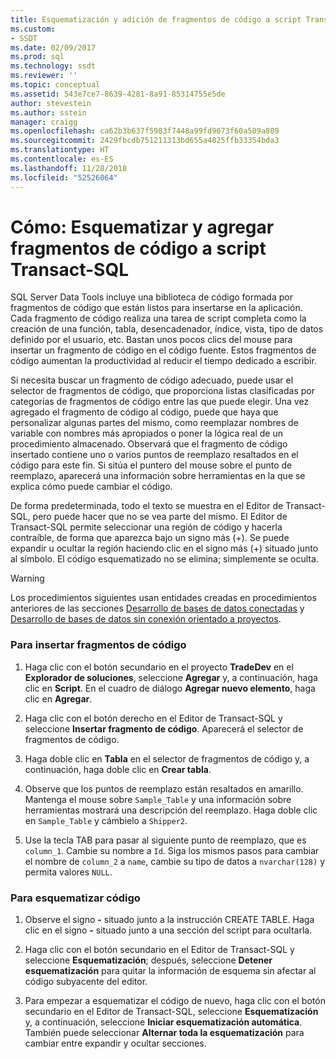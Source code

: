 ```yaml
---
title: Esquematización y adición de fragmentos de código a script Transact-SQL | Microsoft Docs
ms.custom:
- SSDT
ms.date: 02/09/2017
ms.prod: sql
ms.technology: ssdt
ms.reviewer: ''
ms.topic: conceptual
ms.assetid: 543e7ce7-8639-4281-8a91-85314755e5de
author: stevestein
ms.author: sstein
manager: craigg
ms.openlocfilehash: ca62b3b637f5983f7448a99fd9073f60a509a809
ms.sourcegitcommit: 2429fbcdb751211313bd655a4825ffb33354bda3
ms.translationtype: HT
ms.contentlocale: es-ES
ms.lasthandoff: 11/28/2018
ms.locfileid: "52526064"
---
```

# <a name="how-to-outline-and-add-snippets-to-transact-sql-script"></a>Cómo: Esquematizar y agregar fragmentos de código a script Transact-SQL
SQL Server Data Tools incluye una biblioteca de código formada por fragmentos de código que están listos para insertarse en la aplicación. Cada fragmento de código realiza una tarea de script completa como la creación de una función, tabla, desencadenador, índice, vista, tipo de datos definido por el usuario, etc. Bastan unos pocos clics del mouse para insertar un fragmento de código en el código fuente. Estos fragmentos de código aumentan la productividad al reducir el tiempo dedicado a escribir.  
  
Si necesita buscar un fragmento de código adecuado, puede usar el selector de fragmentos de código, que proporciona listas clasificadas por categorías de fragmentos de código entre las que puede elegir. Una vez agregado el fragmento de código al código, puede que haya que personalizar algunas partes del mismo, como reemplazar nombres de variable con nombres más apropiados o poner la lógica real de un procedimiento almacenado. Observará que el fragmento de código insertado contiene uno o varios puntos de reemplazo resaltados en el código para este fin. Si sitúa el puntero del mouse sobre el punto de reemplazo, aparecerá una información sobre herramientas en la que se explica cómo puede cambiar el código.  
  
De forma predeterminada, todo el texto se muestra en el Editor de Transact\-SQL, pero puede hacer que no se vea parte del mismo. El Editor de Transact\-SQL permite seleccionar una región de código y hacerla contraíble, de forma que aparezca bajo un signo más (+). Se puede expandir u ocultar la región haciendo clic en el signo más (+) situado junto al símbolo. El código esquematizado no se elimina; simplemente se oculta.  
  
> [!WARNING]  
> Los procedimientos siguientes usan entidades creadas en procedimientos anteriores de las secciones [Desarrollo de bases de datos conectadas](../ssdt/connected-database-development.md) y [Desarrollo de bases de datos sin conexión orientado a proyectos](../ssdt/project-oriented-offline-database-development.md).  
  
### <a name="to-insert-snippets"></a>Para insertar fragmentos de código  
  
1.  Haga clic con el botón secundario en el proyecto **TradeDev** en el **Explorador de soluciones**, seleccione **Agregar** y, a continuación, haga clic en **Script**. En el cuadro de diálogo **Agregar nuevo elemento**, haga clic en **Agregar**.  
  
2.  Haga clic con el botón derecho en el Editor de Transact\-SQL y seleccione **Insertar fragmento de código**. Aparecerá el selector de fragmentos de código.  
  
3.  Haga doble clic en **Tabla** en el selector de fragmentos de código y, a continuación, haga doble clic en **Crear tabla**.  
  
4.  Observe que los puntos de reemplazo están resaltados en amarillo. Mantenga el mouse sobre `Sample_Table` y una información sobre herramientas mostrará una descripción del reemplazo. Haga doble clic en `Sample_Table` y cámbielo a `Shipper2`.  
  
5.  Use la tecla TAB para pasar al siguiente punto de reemplazo, que es `column_1`. Cambie su nombre a `Id`. Siga los mismos pasos para cambiar el nombre de `column_2` a `name`, cambie su tipo de datos a `nvarchar(128)` y permita valores `NULL`.  
  
### <a name="to-outline-code"></a>Para esquematizar código  
  
1.  Observe el signo **-** situado junto a la instrucción CREATE TABLE. Haga clic en el signo **-** situado junto a una sección del script para ocultarla.  
  
2.  Haga clic con el botón secundario en el Editor de Transact\-SQL y seleccione **Esquematización**; después, seleccione **Detener esquematización** para quitar la información de esquema sin afectar al código subyacente del editor.  
  
3.  Para empezar a esquematizar el código de nuevo, haga clic con el botón secundario en el Editor de Transact\-SQL, seleccione **Esquematización** y, a continuación, seleccione **Iniciar esquematización automática**. También puede seleccionar **Alternar toda la esquematización** para cambiar entre expandir y ocultar secciones.  
  
